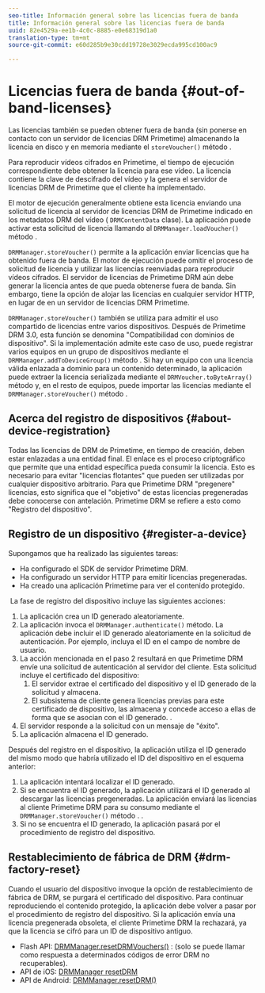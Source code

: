 ```yaml
---
seo-title: Información general sobre las licencias fuera de banda
title: Información general sobre las licencias fuera de banda
uuid: 82e4529a-ee1b-4c0c-8885-e0e68319d1a0
translation-type: tm+mt
source-git-commit: e60d285b9e30cdd19728e3029ecda995cd100ac9

---
```



# Licencias fuera de banda {#out-of-band-licenses}

Las licencias también se pueden obtener fuera de banda (sin ponerse en contacto con un servidor de licencias DRM Primetime) almacenando la licencia en disco y en memoria mediante el `storeVoucher()` método .

Para reproducir vídeos cifrados en Primetime, el tiempo de ejecución correspondiente debe obtener la licencia para ese vídeo. La licencia contiene la clave de descifrado del vídeo y la genera el servidor de licencias DRM de Primetime que el cliente ha implementado.

El motor de ejecución generalmente obtiene esta licencia enviando una solicitud de licencia al servidor de licencias DRM de Primetime indicado en los metadatos DRM del vídeo ( `DRMContentData` clase). La aplicación puede activar esta solicitud de licencia llamando al `DRMManager.loadVoucher()` método .

`DRMManager.storeVoucher()` permite a la aplicación enviar licencias que ha obtenido fuera de banda. El motor de ejecución puede omitir el proceso de solicitud de licencia y utilizar las licencias reenviadas para reproducir vídeos cifrados. El servidor de licencias de Primetime DRM aún debe generar la licencia antes de que pueda obtenerse fuera de banda. Sin embargo, tiene la opción de alojar las licencias en cualquier servidor HTTP, en lugar de en un servidor de licencias DRM Primetime.

`DRMManager.storeVoucher()` también se utiliza para admitir el uso compartido de licencias entre varios dispositivos. Después de Primetime DRM 3.0, esta función se denomina &quot;Compatibilidad con dominios de dispositivo&quot;. Si la implementación admite este caso de uso, puede registrar varios equipos en un grupo de dispositivos mediante el `DRMManager.addToDeviceGroup()` método . Si hay un equipo con una licencia válida enlazada a dominio para un contenido determinado, la aplicación puede extraer la licencia serializada mediante el `DRMVoucher.toByteArray()` método y, en el resto de equipos, puede importar las licencias mediante el `DRMManager.storeVoucher()` método .

## Acerca del registro de dispositivos {#about-device-registration}

Todas las licencias de DRM de Primetime, en tiempo de creación, deben estar enlazadas a una entidad final. El enlace es el proceso criptográfico que permite que una entidad específica pueda consumir la licencia. Esto es necesario para evitar &quot;licencias flotantes&quot; que pueden ser utilizadas por cualquier dispositivo arbitrario. Para que Primetime DRM &quot;pregenere&quot; licencias, esto significa que el &quot;objetivo&quot; de estas licencias pregeneradas debe conocerse con antelación. Primetime DRM se refiere a esto como &quot;Registro del dispositivo&quot;.

## Registro de un dispositivo {#register-a-device}

Supongamos que ha realizado las siguientes tareas:

* Ha configurado el SDK de servidor Primetime DRM.
* Ha configurado un servidor HTTP para emitir licencias pregeneradas.
* Ha creado una aplicación Primetime para ver el contenido protegido.

 La fase de registro del dispositivo incluye las siguientes acciones:

1. La aplicación crea un ID generado aleatoriamente.
1. La aplicación invoca el `DRMManager.authenticate()` método. La aplicación debe incluir el ID generado aleatoriamente en la solicitud de autenticación. Por ejemplo, incluya el ID en el campo de nombre de usuario.
1. La acción mencionada en el paso 2 resultará en que Primetime DRM envíe una solicitud de autenticación al servidor del cliente. Esta solicitud incluye el certificado del dispositivo:
   1. El servidor extrae el certificado del dispositivo y el ID generado de la solicitud y almacena.
   1. El subsistema de cliente genera licencias previas para este certificado de dispositivo, las almacena y concede acceso a ellas de forma que se asocian con el ID generado. .
1. El servidor responde a la solicitud con un mensaje de &quot;éxito&quot;.
1. La aplicación almacena el ID generado.

Después del registro en el dispositivo, la aplicación utiliza el ID generado del mismo modo que habría utilizado el ID del dispositivo en el esquema anterior:
1. La aplicación intentará localizar el ID generado.
1. Si se encuentra el ID generado, la aplicación utilizará el ID generado al descargar las licencias pregeneradas. La aplicación enviará las licencias al cliente Primetime DRM para su consumo mediante el `DRMManager.storeVoucher()` método . .
1. Si no se encuentra el ID generado, la aplicación pasará por el procedimiento de registro del dispositivo.

## Restablecimiento de fábrica de DRM {#drm-factory-reset}

Cuando el usuario del dispositivo invoque la opción de restablecimiento de fábrica de DRM, se purgará el certificado del dispositivo. Para continuar reproduciendo el contenido protegido, la aplicación debe volver a pasar por el procedimiento de registro del dispositivo. Si la aplicación envía una licencia pregenerada obsoleta, el cliente Primetime DRM la rechazará, ya que la licencia se cifró para un ID de dispositivo antiguo.

* Flash API: [DRMManager.resetDRMVouchers()](https://help.adobe.com/en_US/FlashPlatform/reference/actionscript/3/flash/net/drm/DRMManager.html#resetDRMVouchers()) : (solo se puede llamar como respuesta a determinados códigos de error DRM no recuperables).
* API de iOS: [DRMManager resetDRM](https://help.adobe.com/en_US/primetime/api/drm-apis/client/ios/interface_d_r_m_manager.html#a0dd6c9662428583196e0419d3ea69446)
* API de Android: [DRMManager.resetDRM()](https://help.adobe.com/en_US/primetime/api/drm-apis/client/android/com/adobe/ave/drm/DRMManager.html#resetDRM(com.adobe.ave.drm.DRMOperationErrorCallback,%20com.adobe.ave.drm.DRMOperationCompleteCallback))
